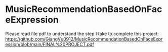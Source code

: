 # MusicRecommendationBasedOnFaceExpression
Please read file pdf to understand the step I take to complete this project:
https://github.com/GiangVu0912/MusicRecommendationBasedOnFaceExpression/blob/main/FINAL%20PROJECT.pdf
